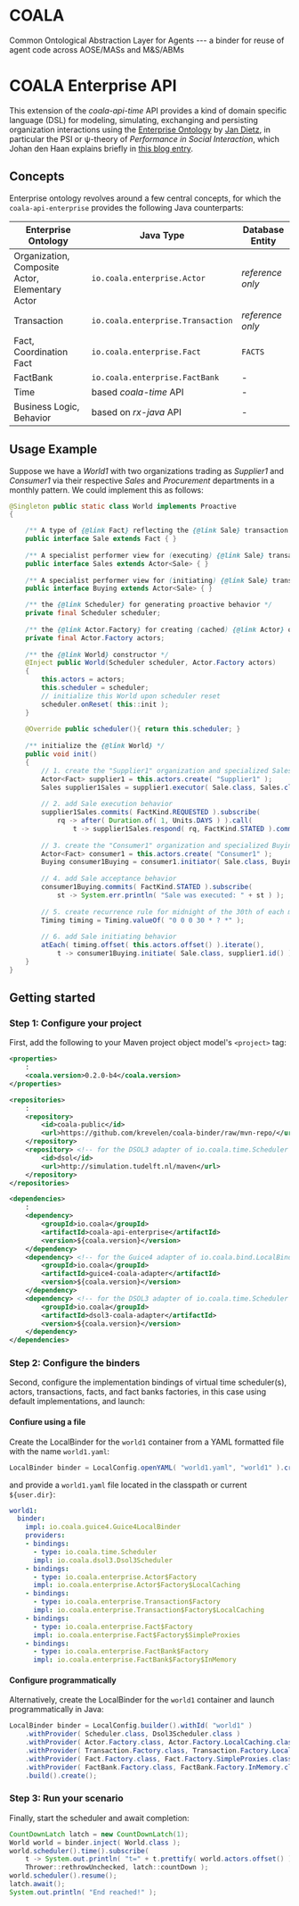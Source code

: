 # COALA
Common Ontological Abstraction Layer for Agents --- a binder for reuse of agent code across AOSE/MASs and M&amp;S/ABMs

# COALA Enterprise API

This extension of the *coala-api-time* API provides a kind of domain specific language (DSL) for modeling, simulating, exchanging and persisting organization interactions using the [Enterprise Ontology](http://www.springer.com/gp/book/9783540291695) by [Jan Dietz](https://www.wikiwand.com/en/Jan_Dietz), in particular the PSI or &psi;-theory of *Performance in Social Interaction*, which Johan den Haan explains briefly in [this blog entry](http://www.theenterprisearchitect.eu/blog/2009/10/10/modeling-an-organization-using-enterprise-ontology/).

## Concepts

Enterprise ontology revolves around a few central concepts, for which the `coala-api-enterprise` provides the following Java counterparts:

Enterprise Ontology | Java Type | Database Entity
--- | --- | ---
Organization, Composite Actor, Elementary Actor | `io.coala.enterprise.Actor` | *reference only*
Transaction | `io.coala.enterprise.Transaction` | *reference only*
Fact, Coordination Fact | `io.coala.enterprise.Fact` | `FACTS`
FactBank | `io.coala.enterprise.FactBank` | -
Time | based *coala-time* API | -
Business Logic, Behavior | based on *rx-java* API | -

## Usage Example

Suppose we have a *World1* with two organizations trading as *Supplier1* and 
*Consumer1* via their respective *Sales* and *Procurement* departments 
in a monthly pattern. We could implement this as follows:

```java
@Singleton public static class World implements Proactive
{

	/** A type of {@link Fact} reflecting the {@link Sale} transaction kind */
	public interface Sale extends Fact { }
	
	/** A specialist performer view for (executing) {@link Sale} transactions */
	public interface Sales extends Actor<Sale> { }
	
	/** A specialist performer view for (initiating) {@link Sale} transactions */
	public interface Buying extends Actor<Sale> { }

	/** the {@link Scheduler} for generating proactive behavior */
	private final Scheduler scheduler;
	
	/** the {@link Actor.Factory} for creating (cached) {@link Actor} objects */
	private final Actor.Factory actors;
	
	/** the {@link World} constructor */
	@Inject public World(Scheduler scheduler, Actor.Factory actors)
	{
		this.actors = actors;
		this.scheduler = scheduler;
		// initialize this World upon scheduler reset
		scheduler.onReset( this::init );
	}
	
	@Override public scheduler(){ return this.scheduler; }
	
	/** initialize the {@link World} */
	public void init()
	{
		// 1. create the "Supplier1" organization and specialized Sales department
		Actor<Fact> supplier1 = this.actors.create( "Supplier1" );
		Sales supplier1Sales = supplier1.executor( Sale.class, Sales.class );
		
		// 2. add Sale execution behavior
		supplier1Sales.commits( FactKind.REQUESTED ).subscribe( 
			rq -> after( Duration.of( 1, Units.DAYS ) ).call( 
				t -> supplier1Sales.respond( rq, FactKind.STATED ).commit() ) );
				
		// 3. create the "Consumer1" organization and specialized Buying department
		Actor<Fact> consumer1 = this.actors.create( "Consumer1" );
		Buying consumer1Buying = consumer1.initiator( Sale.class, Buying.class );
		
		// 4. add Sale acceptance behavior
		consumer1Buying.commits( FactKind.STATED ).subscribe( 
			st -> System.err.println( "Sale was executed: " + st ) );
			
		// 5. create recurrence rule for midnight of the 30th of each month
		Timing timing = Timing.valueOf( "0 0 0 30 * ? *" );
		
		// 6. add Sale initiating behavior
		atEach( timing.offset( this.actors.offset() ).iterate(), 
			t -> consumer1Buying.initiate( Sale.class, supplier1.id() ).commit() )
	}
}
```

## Getting started

### Step 1: Configure your project
First, add the following to your Maven project object model's `<project>` tag:

```xml
<properties>
	:
	<coala.version>0.2.0-b4</coala.version>
</properties>

<repositories>
	:
	<repository>
		<id>coala-public</id>
		<url>https://github.com/krevelen/coala-binder/raw/mvn-repo/</url>
	</repository>
	<repository> <!-- for the DSOL3 adapter of io.coala.time.Scheduler -->
		<id>dsol</id>
		<url>http://simulation.tudelft.nl/maven</url>
	</repository>
</repositories>

<dependencies>
	:
	<dependency>
		<groupId>io.coala</groupId>
		<artifactId>coala-api-enterprise</artifactId>
		<version>${coala.version}</version>
	</dependency>
	<dependency> <!-- for the Guice4 adapter of io.coala.bind.LocalBinder -->
		<groupId>io.coala</groupId>
		<artifactId>guice4-coala-adapter</artifactId>
		<version>${coala.version}</version>
	</dependency>
	<dependency> <!-- for the DSOL3 adapter of io.coala.time.Scheduler -->
		<groupId>io.coala</groupId>
		<artifactId>dsol3-coala-adapter</artifactId>
		<version>${coala.version}</version>
	</dependency>
</dependencies>
```

### Step 2: Configure the binders
Second, configure the implementation bindings of virtual time scheduler(s), actors, transactions, facts, and fact banks factories, in this case using default implementations, and launch: 

#### Confiure using a file
Create the LocalBinder for the `world1` container from a YAML formatted file with the name `world1.yaml`:

```java
LocalBinder binder = LocalConfig.openYAML( "world1.yaml", "world1" ).create();
```

   and provide a `world1.yaml` file located in the classpath or current `${user.dir}`:

```yaml
world1:
  binder:
    impl: io.coala.guice4.Guice4LocalBinder
    providers:
    - bindings:
      - type: io.coala.time.Scheduler
      impl: io.coala.dsol3.Dsol3Scheduler
    - bindings:
      - type: io.coala.enterprise.Actor$Factory
      impl: io.coala.enterprise.Actor$Factory$LocalCaching
    - bindings:
      - type: io.coala.enterprise.Transaction$Factory
      impl: io.coala.enterprise.Transaction$Factory$LocalCaching
    - bindings:
      - type: io.coala.enterprise.Fact$Factory
      impl: io.coala.enterprise.Fact$Factory$SimpleProxies
    - bindings:
      - type: io.coala.enterprise.FactBank$Factory
      impl: io.coala.enterprise.FactBank$Factory$InMemory
```
 
#### Configure programmatically  
Alternatively, create the LocalBinder for the `world1` container and launch programmatically in Java:

```java
LocalBinder binder = LocalConfig.builder().withId( "world1" )
	.withProvider( Scheduler.class, Dsol3Scheduler.class )
	.withProvider( Actor.Factory.class, Actor.Factory.LocalCaching.class )
	.withProvider( Transaction.Factory.class, Transaction.Factory.LocalCaching.class )
	.withProvider( Fact.Factory.class, Fact.Factory.SimpleProxies.class )
	.withProvider( FactBank.Factory.class, FactBank.Factory.InMemory.class )
	.build().create();
```

### Step 3: Run your scenario
Finally, start the scheduler and await completion:

```java
CountDownLatch latch = new CountDownLatch(1);
World world = binder.inject( World.class );
world.scheduler().time().subscribe(
	t -> System.out.println( "t=" + t.prettify( world.actors.offset() ) ),
	Thrower::rethrowUnchecked, latch::countDown );
world.scheduler().resume();
latch.await();
System.out.println( "End reached!" );
```